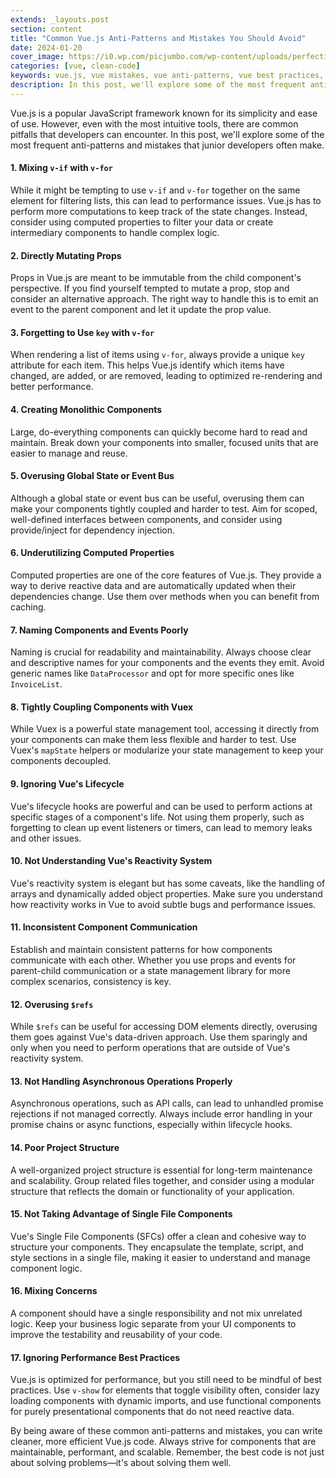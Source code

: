 ```yaml
---
extends: _layouts.post
section: content
title: "Common Vue.js Anti-Patterns and Mistakes You Should Avoid"
date: 2024-01-20
cover_image: https://i0.wp.com/picjumbo.com/wp-content/uploads/perfectionism-imperfect-free-photo.jpg?w=2210&quality=70
categories: [vue, clean-code]
keywords: vue.js, vue mistakes, vue anti-patterns, vue best practices, vue.js tips
description: In this post, we'll explore some of the most frequent anti-patterns and mistakes that junior developers often make.
---
```


Vue.js is a popular JavaScript framework known for its simplicity and ease of use. However, even with the most intuitive tools, there are common pitfalls that developers can encounter. In this post, we'll explore some of the most frequent anti-patterns and mistakes that junior developers often make.

#### 1. Mixing `v-if` with `v-for`

While it might be tempting to use `v-if` and `v-for` together on the same element for filtering lists, this can lead to performance issues. Vue.js has to perform more computations to keep track of the state changes. Instead, consider using computed properties to filter your data or create intermediary components to handle complex logic.

#### 2. Directly Mutating Props

Props in Vue.js are meant to be immutable from the child component's perspective. If you find yourself tempted to mutate a prop, stop and consider an alternative approach. The right way to handle this is to emit an event to the parent component and let it update the prop value.

#### 3. Forgetting to Use `key` with `v-for`

When rendering a list of items using `v-for`, always provide a unique `key` attribute for each item. This helps Vue.js identify which items have changed, are added, or are removed, leading to optimized re-rendering and better performance.

#### 4. Creating Monolithic Components

Large, do-everything components can quickly become hard to read and maintain. Break down your components into smaller, focused units that are easier to manage and reuse.

#### 5. Overusing Global State or Event Bus

Although a global state or event bus can be useful, overusing them can make your components tightly coupled and harder to test. Aim for scoped, well-defined interfaces between components, and consider using provide/inject for dependency injection.

#### 6. Underutilizing Computed Properties

Computed properties are one of the core features of Vue.js. They provide a way to derive reactive data and are automatically updated when their dependencies change. Use them over methods when you can benefit from caching.

#### 7. Naming Components and Events Poorly

Naming is crucial for readability and maintainability. Always choose clear and descriptive names for your components and the events they emit. Avoid generic names like `DataProcessor` and opt for more specific ones like `InvoiceList`.

#### 8. Tightly Coupling Components with Vuex

While Vuex is a powerful state management tool, accessing it directly from your components can make them less flexible and harder to test. Use Vuex's `mapState` helpers or modularize your state management to keep your components decoupled.

#### 9. Ignoring Vue's Lifecycle

Vue's lifecycle hooks are powerful and can be used to perform actions at specific stages of a component's life. Not using them properly, such as forgetting to clean up event listeners or timers, can lead to memory leaks and other issues.

#### 10. Not Understanding Vue's Reactivity System

Vue's reactivity system is elegant but has some caveats, like the handling of arrays and dynamically added object properties. Make sure you understand how reactivity works in Vue to avoid subtle bugs and performance issues.

#### 11. Inconsistent Component Communication

Establish and maintain consistent patterns for how components communicate with each other. Whether you use props and events for parent-child communication or a state management library for more complex scenarios, consistency is key.

#### 12. Overusing `$refs`

While `$refs` can be useful for accessing DOM elements directly, overusing them goes against Vue's data-driven approach. Use them sparingly and only when you need to perform operations that are outside of Vue's reactivity system.

#### 13. Not Handling Asynchronous Operations Properly

Asynchronous operations, such as API calls, can lead to unhandled promise rejections if not managed correctly. Always include error handling in your promise chains or async functions, especially within lifecycle hooks.

#### 14. Poor Project Structure

A well-organized project structure is essential for long-term maintenance and scalability. Group related files together, and consider using a modular structure that reflects the domain or functionality of your application.

#### 15. Not Taking Advantage of Single File Components

Vue's Single File Components (SFCs) offer a clean and cohesive way to structure your components. They encapsulate the template, script, and style sections in a single file, making it easier to understand and manage component logic.

#### 16. Mixing Concerns

A component should have a single responsibility and not mix unrelated logic. Keep your business logic separate from your UI components to improve the testability and reusability of your code.

#### 17. Ignoring Performance Best Practices

Vue.js is optimized for performance, but you still need to be mindful of best practices. Use `v-show` for elements that toggle visibility often, consider lazy loading components with dynamic imports, and use functional components for purely presentational components that do not need reactive data.

By being aware of these common anti-patterns and mistakes, you can write cleaner, more efficient Vue.js code. Always strive for components that are maintainable, performant, and scalable. Remember, the best code is not just about solving problems—it's about solving them well.